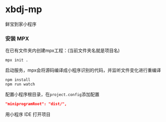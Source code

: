# xbdj-mp
鲜宝到家小程序

### 安装 MPX
在已有文件夹内创建mpx工程：(当前文件夹名就是项目名)

```shell
mpx init .
```

启动服务，mpx会将源码编译成小程序识别的代码，并监听文件变化进行重编译

```shell
npm install
npm run watch
```

配置小程序根目录，在`project.config`添加配置

```json
"miniprogramRoot": "dist/",
```

用小程序 IDE 打开项目
